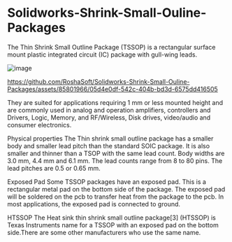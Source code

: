 # Solidworks-Shrink-Small-Ouline-Packages
The Thin Shrink Small Outline Package (TSSOP) is a rectangular surface mount plastic integrated circuit (IC) package with gull-wing leads.

![image](https://github.com/RoshaSoft/Solidworks-Shrink-Small-Ouline-Packages/assets/85801966/f274d7a8-fbbb-4747-bcf2-479674ea5e66)


https://github.com/RoshaSoft/Solidworks-Shrink-Small-Ouline-Packages/assets/85801966/05d4e0df-542c-404b-bd3d-6575dd416505

They are suited for applications requiring 1 mm or less mounted height and are commonly used in analog and operation amplifiers, controllers and Drivers, Logic, Memory, and RF/Wireless, Disk drives, video/audio and consumer electronics.

Physical properties
The Thin shrink small outline package has a smaller body and smaller lead pitch than the standard SOIC package. It is also smaller and thinner than a TSOP with the same lead count. Body widths are 3.0 mm, 4.4 mm and 6.1 mm. The lead counts range from 8 to 80 pins. The lead pitches are 0.5 or 0.65 mm.

Exposed Pad
Some TSSOP packages have an exposed pad. This is a rectangular metal pad on the bottom side of the package. The exposed pad will be soldered on the pcb to transfer heat from the package to the pcb. In most applications, the exposed pad is connected to ground.

HTSSOP
The Heat sink thin shrink small outline package[3] (HTSSOP) is Texas Instruments name for a TSSOP with an exposed pad on the bottom side.There are some other manufacturers who use the same name.
